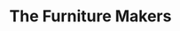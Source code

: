 ---
title: "The Furniture Makers"
url: /cottenham/the-furniture-makers-high-street/
shop: furniture
---